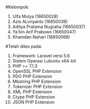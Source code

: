 #Kelompok:

1. Ulfa Mulya (16650028)
2. Azis ALvriyanto (16650036)
3. Aditya Pratama Nugraha (16650037)
4. Ya'kin Arif Prabowo (16650047)
5. Khamdan Nahari (16650068)

#Telah dites pada:

1. Framework: Laravel versi 5.6
2. Sistem Operasi Lubuntu x64-bit
3. PHP >= 7.1.3
4. OpenSSL PHP Extension
5. PDO PHP Extension
6. Mbstring PHP Extension
7. Tokenizer PHP Extension
8. XML PHP Extension
9. Ctype PHP Extension
10. JSON PHP Extension

